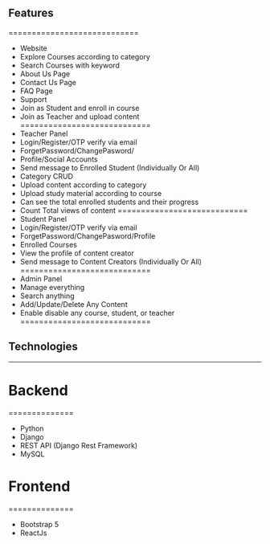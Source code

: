## Features
============================
- Website
 - Explore Courses according to category
 - Search Courses with keyword
 - About Us Page
 - Contact Us Page
 - FAQ Page
 - Support
 - Join as Student and enroll in course
 - Join as Teacher and upload content
============================
- Teacher Panel
 - Login/Register/OTP verify via email
 - ForgetPassword/ChangePasword/
 - Profile/Social Accounts
 - Send message to Enrolled Student (Individually Or All)
 - Category CRUD
 - Upload content according to category
 - Upload study material according to course
 - Can see the total enrolled students and their progress
 - Count Total views of content
============================
- Student Panel
 - Login/Register/OTP verify via email
 - ForgetPassword/ChangePasword/Profile
 - Enrolled Courses
 - View the profile of content creator
 - Send message to Content Creators (Individually Or All)
============================
- Admin Panel
 - Manage everything
 - Search anything
 - Add/Update/Delete Any Content
 - Enable disable any course, student, or teacher
============================

## Technologies
-------------
# Backend
==============
- Python
- Django
- REST API (Django Rest Framework)
- MySQL

# Frontend
==============
- Bootstrap 5
- ReactJs
